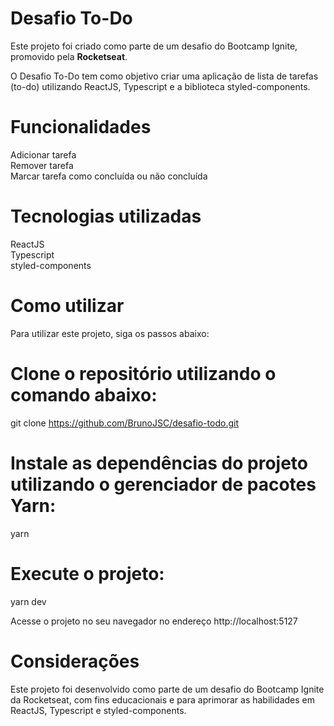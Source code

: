 # Desafio To-Do
Este projeto foi criado como parte de um desafio do Bootcamp Ignite, promovido pela <strong>Rocketseat</strong>.

O Desafio To-Do tem como objetivo criar uma aplicação de lista de tarefas (to-do) utilizando ReactJS, Typescript e a biblioteca styled-components.

# Funcionalidades <br />
Adicionar tarefa <br />
Remover tarefa <br />
Marcar tarefa como concluída ou não concluída

# Tecnologias utilizadas <br />
ReactJS <br />
Typescript <br />
styled-components

# Como utilizar <br />
Para utilizar este projeto, siga os passos abaixo:

# Clone o repositório utilizando o comando abaixo:
git clone https://github.com/BrunoJSC/desafio-todo.git

# Instale as dependências do projeto utilizando o gerenciador de pacotes Yarn:
yarn

# Execute o projeto:
yarn dev

Acesse o projeto no seu navegador no endereço http://localhost:5127

# Considerações
Este projeto foi desenvolvido como parte de um desafio do Bootcamp Ignite da Rocketseat, com fins educacionais e para aprimorar as habilidades em ReactJS, Typescript e styled-components.
